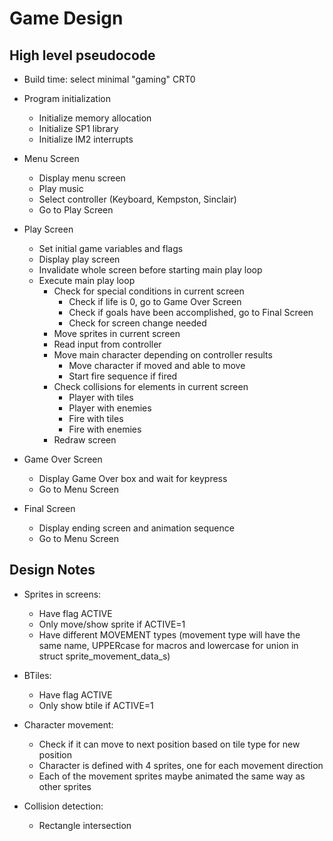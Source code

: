 # Game Design

## High level pseudocode

* Build time: select minimal "gaming" CRT0

* Program initialization
  * Initialize memory allocation
  * Initialize SP1 library
  * Initialize IM2 interrupts

* Menu Screen
  * Display menu screen
  * Play music
  * Select controller (Keyboard, Kempston, Sinclair)
  * Go to Play Screen

* Play Screen
  * Set initial game variables and flags
  * Display play screen
  * Invalidate whole screen before starting main play loop
  * Execute main play loop
    * Check for special conditions in current screen
      * Check if life is 0, go to Game Over Screen
      * Check if goals have been accomplished, go to Final Screen
      * Check for screen change needed
    * Move sprites in current screen
    * Read input from controller
    * Move main character depending on controller results
      * Move character if moved and able to move
      * Start fire sequence if fired
    * Check collisions for elements in current screen
      * Player with tiles
      * Player with enemies
      * Fire with tiles
      * Fire with enemies
    * Redraw screen

* Game Over Screen
  * Display Game Over box and wait for keypress
  * Go to Menu Screen

* Final Screen
  * Display ending screen and animation sequence
  * Go to Menu Screen

## Design Notes

* Sprites in screens:
  * Have flag ACTIVE
  * Only move/show sprite if ACTIVE=1
  * Have different MOVEMENT types (movement type will have the same name,
  UPPERcase for macros and lowercase for union in struct sprite_movement_data_s)

* BTiles:
  * Have flag ACTIVE
  * Only show btile if ACTIVE=1

* Character movement:
  * Check if it can move to next position based on tile type for new position
  * Character is defined with 4 sprites, one for each movement direction
  * Each of the movement sprites maybe animated the same way as other sprites

* Collision detection:
  * Rectangle intersection
